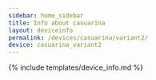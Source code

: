 ```yaml
---
sidebar: home_sidebar
title: Info about casuarina
layout: deviceinfo
permalink: /devices/casuarina/variant2/
device: casuarina_variant2
---
```

{% include templates/device_info.md %}

